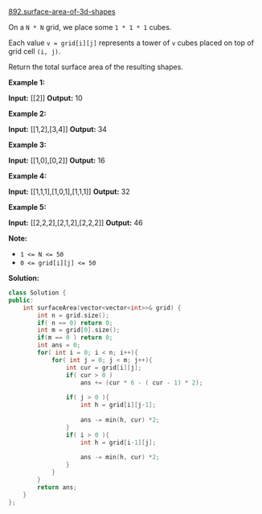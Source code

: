 [892.surface-area-of-3d-shapes](https://leetcode.com/problems/surface-area-of-3d-shapes/)  

On a `N * N` grid, we place some `1 * 1 * 1` cubes.

Each value `v = grid[i][j]` represents a tower of `v` cubes placed on top of grid cell `(i, j)`.

Return the total surface area of the resulting shapes.

**Example 1:**

**Input:** \[\[2\]\]
**Output:** 10

**Example 2:**

**Input:** \[\[1,2\],\[3,4\]\]
**Output:** 34

**Example 3:**

**Input:** \[\[1,0\],\[0,2\]\]
**Output:** 16

**Example 4:**

**Input:** \[\[1,1,1\],\[1,0,1\],\[1,1,1\]\]
**Output:** 32

**Example 5:**

**Input:** \[\[2,2,2\],\[2,1,2\],\[2,2,2\]\]
**Output:** 46

**Note:**

*   `1 <= N <= 50`
*   `0 <= grid[i][j] <= 50`  



**Solution:**  

```cpp
class Solution {
public:
    int surfaceArea(vector<vector<int>>& grid) {
        int n = grid.size();
        if( n == 0) return 0;
        int m = grid[0].size(); 
        if(m == 0 ) return 0;
        int ans = 0;
        for( int i = 0; i < n; i++){
            for( int j = 0; j < m; j++){
                int cur = grid[i][j];
                if( cur > 0 )
                    ans += (cur * 6 - ( cur - 1) * 2);
                
                if( j > 0 ){
                    int h = grid[i][j-1];
                
                    ans -= min(h, cur) *2;
                }
                if( i > 0 ){
                    int h = grid[i-1][j];
                    
                    ans -= min(h, cur) *2;
                }
            }
        }
        return ans;
    }
};
```
      